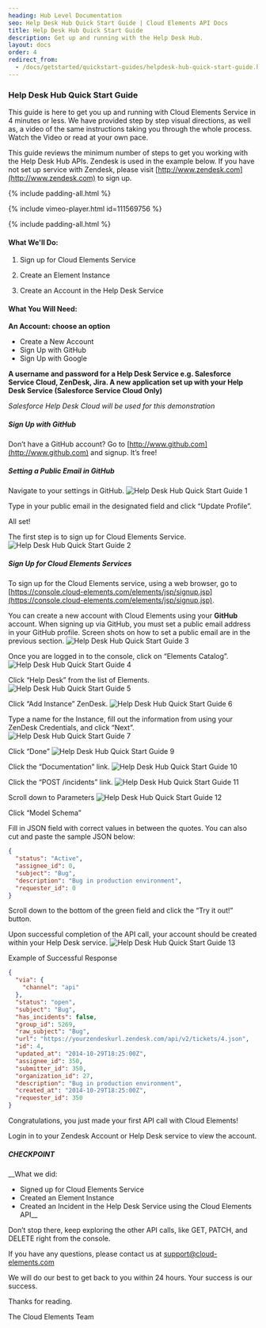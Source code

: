 ```yaml
---
heading: Hub Level Documentation
seo: Help Desk Hub Quick Start Guide | Cloud Elements API Docs
title: Help Desk Hub Quick Start Guide
description: Get up and running with the Help Desk Hub.
layout: docs
order: 4
redirect_from:
  - /docs/getstarted/quickstart-guides/helpdesk-hub-quick-start-guide.html
---
```


### Help Desk Hub Quick Start Guide

This guide is here to get you up and running with Cloud Elements Service in 4 minutes or less. We have provided step by step visual directions, as well as, a video of the same instructions taking you through the whole process. Watch the Video or read at your own pace.

This guide reviews the minimum number of steps to get you working with the Help Desk Hub APIs. Zendesk is used in the example below. If you have not set up service with Zendesk, please visit [http://www.zendesk.com](http://www.zendesk.com) to sign up.

{% include padding-all.html %}

{% include vimeo-player.html id=111569756 %}

{% include padding-all.html %}

#### What We'll Do:

1. Sign up for Cloud Elements Service

2. Create an Element Instance

3. Create an Account in the Help Desk Service

#### What You Will Need:

__An Account: choose an option__

* Create a New Account
* Sign Up with GitHub
* Sign Up with Google

__A username and password for a
Help Desk Service e.g. Salesforce Service Cloud, ZenDesk, Jira.
A new application set up with your Help Desk Service (Salesforce Service Cloud Only)__

*Salesforce Help Desk Cloud will be used for this demonstration*

##### Sign Up with GitHub

Don’t have a GitHub account? Go to [http://www.github.com](http://www.github.com) and signup. It’s free!

##### Setting a Public Email in GitHub

Navigate to your settings in GitHub.
![Help Desk Hub Quick Start Guide 1](http://cloud-elements.com/wp-content/uploads/2014/08/gitHub2.gif)

Type in your public email in the designated field and click “Update Profile”.

All set!

The first step is to sign up for Cloud Elements Service.
![Help Desk Hub Quick Start Guide 2](http://cloud-elements.com/wp-content/uploads/2014/08/gitHub21.gif)

##### Sign Up for Cloud Elements Services

To sign up for the Cloud Elements service, using a web browser, go to [https://console.cloud-elements.com/elements/jsp/signup.jsp](https://console.cloud-elements.com/elements/jsp/signup.jsp).

You can create a new account with Cloud Elements using your __GitHub__ account. When signing up via GitHub, you must set a public email address in your GitHub profile. Screen shots on how to set a public email are in the previous section.
![Help Desk Hub Quick Start Guide 3](http://cloud-elements.com/wp-content/uploads/2014/10/quickGuideSignup.png)

Once you are logged in to the console, click on “Elements Catalog”.
![Help Desk Hub Quick Start Guide 4](http://cloud-elements.com/wp-content/uploads/2014/10/quickGuide1.png)

Click “Help Desk” from the list of Elements.
![Help Desk Hub Quick Start Guide 5](http://cloud-elements.com/wp-content/uploads/2014/10/HelpDesk1.png)

Click “Add Instance” ZenDesk.
![Help Desk Hub Quick Start Guide 6](http://cloud-elements.com/wp-content/uploads/2014/10/HelpDesk2.png)

Type a name for the Instance, fill out the information from using your ZenDesk Credentials, and click “Next”.
![Help Desk Hub Quick Start Guide 7](http://cloud-elements.com/wp-content/uploads/2014/10/HelpDesk4.png)

Click “Done”
![Help Desk Hub Quick Start Guide 9](http://cloud-elements.com/wp-content/uploads/2014/10/HelpDesk5.png)

Click the “Documentation” link.
![Help Desk Hub Quick Start Guide 10](http://cloud-elements.com/wp-content/uploads/2014/10/HelpDesk6.png)

Click the “POST /incidents” link.
![Help Desk Hub Quick Start Guide 11](http://cloud-elements.com/wp-content/uploads/2014/10/HelpDesk7.png)

Scroll down to Parameters
![Help Desk Hub Quick Start Guide 12](http://cloud-elements.com/wp-content/uploads/2014/10/HelpDesk8.png)

Click “Model Schema”

Fill in JSON field with correct values in between the quotes. You can also cut and paste the sample JSON below:

```JSON
{
  "status": "Active",
  "assignee_id": 0,
  "subject": "Bug",
  "description": "Bug in production environment",
  "requester_id": 0
}
```

Scroll down to the bottom of the green field and click the “Try it out!” button.

Upon successful completion of the API call, your account should be created within your Help Desk service.
![Help Desk Hub Quick Start Guide 13](http://cloud-elements.com/wp-content/uploads/2014/10/HelpDesk9.png)


Example of Successful Response

```JSON
{
  "via": {
    "channel": "api"
  },
  "status": "open",
  "subject": "Bug",
  "has_incidents": false,
  "group_id": 5269,
  "raw_subject": "Bug",
  "url": "https://yourzendeskurl.zendesk.com/api/v2/tickets/4.json",
  "id": 4,
  "updated_at": "2014-10-29T18:25:00Z",
  "assignee_id": 350,
  "submitter_id": 350,
  "organization_id": 27,
  "description": "Bug in production environment",
  "created_at": "2014-10-29T18:25:00Z",
  "requester_id": 350
}
```

Congratulations, you just made your first API call with Cloud Elements!

Login in to your Zendesk Account or Help Desk service to view the account.

##### CHECKPOINT

__What we did:

* Signed up for Cloud Elements Service
* Created an Element Instance
* Created an Incident in the Help Desk Service using the Cloud Elements API__

Don’t stop there, keep exploring the other API calls, like GET, PATCH, and DELETE right from the console.

If you have any questions, please contact us at [support@cloud-elements.com](mailto:support@cloud-elements.com)

We will do our best to get back to you within 24 hours. Your success is our success.

Thanks for reading.

The Cloud Elements Team
